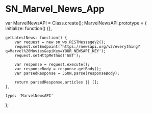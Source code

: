 # SN_Marvel_News_App
var MarvelNewsAPI = Class.create();
MarvelNewsAPI.prototype = {
    initialize: function() {},

    getLatestNews: function() {
        var request = new sn_ws.RESTMessageV2();
        request.setEndpoint('https://newsapi.org/v2/everything?q=Marvel%20Movies&apiKey=YOUR_NEWSAPI_KEY');
        request.setHttpMethod('GET');

        var response = request.execute();
        var responseBody = response.getBody();
        var parsedResponse = JSON.parse(responseBody);

        return parsedResponse.articles || [];
    },

    type: 'MarvelNewsAPI'
};

